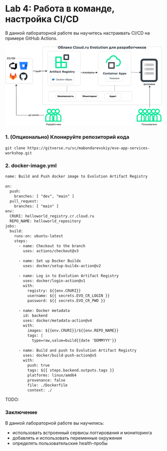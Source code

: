 # Lab 4: Работа в команде, настройка CI/CD
В данной лабораторной работе вы научитесь настраивать CI/CD на примере GitHub Actions. 

![dev-experience](images/cicd.svg)

### 1. (Опционально) Клонируйте репозиторий кода

```
git clone https://gitverse.ru/sc/mabondarevskiy/evo-app-services-workshop.git
``` 

### 2. docker-image.yml

```
name: Build and Push docker image to Evolution Artifact Registry

on:
  push:
    branches: [ "dev", "main" ]
  pull_request:
    branches: [ "main" ]
env:
  CRURI: helloworld_registry.cr.cloud.ru
  REPO_NAME: helloworld_repository
jobs:
  build:
    runs-on: ubuntu-latest    
    steps:
      - name: Checkout to the branch
        uses: actions/checkout@v3

      - name: Set up Docker Buildx
        uses: docker/setup-buildx-action@v2

      - name: Log in to Evolution Artifact Registry
        uses: docker/login-action@v1
        with:
          registry: ${{env.CRURI}}
          username: ${{ secrets.EVO_CR_LOGIN }}
          password: ${{ secrets.EVO_CR_PWD }}
      
      - name: Docker metadata
        id: backend
        uses: docker/metadata-action@v4
        with:
          images: ${{env.CRURI}}/${{env.REPO_NAME}}
          tags: |
            type=raw,value=build{{date 'DDMMYYY'}}

      - name: Build and push to Evolution Artifact Registry
        uses: docker/build-push-action@v5
        with:
          push: true
          tags: ${{ steps.backend.outputs.tags }}
          platforms: linux/amd64
          provenance: false
          file: ./Dockerfile
          context: ./
```
TODO:

### Заключение
В данной лабораторной работе вы научились:

- использовать встроенный сервисы логгирования и мониторинга
- добавлять и использовать переменные окружения
- определять пользовательские health-пробы